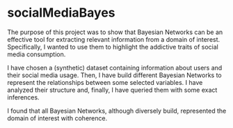 # socialMediaBayes

The purpose of this project was to show that Bayesian Networks can be an effective tool for extracting relevant information from a domain of interest. Specifically, I wanted to use them to highlight the addictive traits of social media consumption.

I have chosen a (synthetic) dataset containing information about users and their social media usage. Then, I have build different Bayesian Networks to represent the relationships between some selected variables. I have analyzed their structure and, finally, I have queried them with some exact inferences.

I found that all Bayesian Networks, although diversely build, represented the domain of interest with coherence.